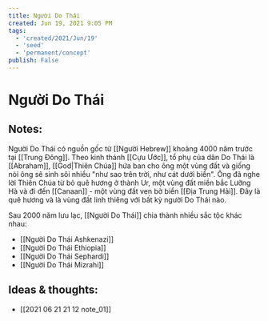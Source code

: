 ```yaml
---
title: Người Do Thái
created: Jun 19, 2021 9:05 PM
tags:
  - 'created/2021/Jun/19'
  - 'seed'
  - 'permanent/concept'
publish: False
---
```

# Người Do Thái

## Notes:
Người Do Thái có nguồn gốc từ [[Người Hebrew]] khoảng 4000 năm trước tại [[Trung Đông]]. Theo kinh thánh [[Cựu Ước]], tổ phụ của dân Do Thái là [[Abraham]], [[God|Thiên Chúa]] hứa ban cho ông một vùng đất và giống nòi ông sẽ sinh sôi nhiều "như sao trên trời, như cát dưới biển". Ông đã nghe lời Thiên Chúa từ bỏ quê hương ở thành Ur, một vùng đất miền bắc Lưỡng Hà và đi đến [[Canaan]] - một vùng đất ven bờ biển [[Địa Trung Hải]]. Đây là quê hương và là vùng đất linh thiêng với bất kỳ người Do Thái nào.

Sau 2000 năm lưu lạc, [[Người Do Thái]] chia thành nhiều sắc tộc khác nhau:

- [[Người Do Thái Ashkenazi]]
- [[Người Do Thái Ethiopia]]
- [[Người Do Thái Sephardi]]
- [[Người Do Thái Mizrahi]]

## Ideas & thoughts:
- [[2021 06 21 21 12 note_01]]
